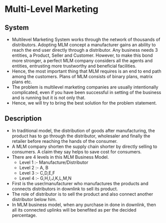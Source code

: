 # Multi-Level Marketing

## System
- Multilevel Marketing System works through the network of thousands of distributors. Adopting MLM concept a manufacturer gains an ability to reach the end user directly through a distributor. Any business needs 3 entities, a Product, Seller  and Customer. However, to make this bond more stronger, a perfect MLM company considers all the agents and entities, entrusting more trustworthy and beneficial facilities. 
- Hence, the most important thing that MLM requires is an end to end path among the customers. Plans of MLM consists of binary plans, matrix plans etc. 
- The problem is multilevel marketing companies are usually intentionally complicated, even if you have been successful in setting of the business and is running but it is not only that.
- Hence, we will try to bring the best solution for the problem statement.

## Description
- In traditional model, the distribution of goods after manufacturing, the product has to go through the distributor, wholesaler and finally the retailer before reaching the hands of the consumer.
- A MLM company shorten the supply chain shorter by directly selling to consumers. A claim they say helps to save cost for consumers.
- There are 4 levels in this MLM Business Model.
  - Level 1 :-  Manufacture/Distributor
  - Level 2 :-  A, B
  - Level 3 :-  C,D,E,F	
  - Level 4 :- G,H,I,J,K,L,M,N
- First is the user/manufacturer who manufactures the products and connects distributors in downlink to sell its product.
- The role of distributor is to sell the product and also connect another distributor below him.
- In MLM business model, when any purchase in done in downlink, then all its connected uplinks will be benefited as per the decided percentage.
